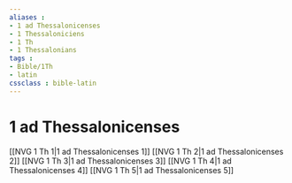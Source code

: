 ```yaml
---
aliases : 
- 1 ad Thessalonicenses
- 1 Thessaloniciens
- 1 Th
- 1 Thessalonians
tags : 
- Bible/1Th
- latin
cssclass : bible-latin
---
```


# 1 ad Thessalonicenses

[[NVG 1 Th 1|1 ad Thessalonicenses 1]]
[[NVG 1 Th 2|1 ad Thessalonicenses 2]]
[[NVG 1 Th 3|1 ad Thessalonicenses 3]]
[[NVG 1 Th 4|1 ad Thessalonicenses 4]]
[[NVG 1 Th 5|1 ad Thessalonicenses 5]]
